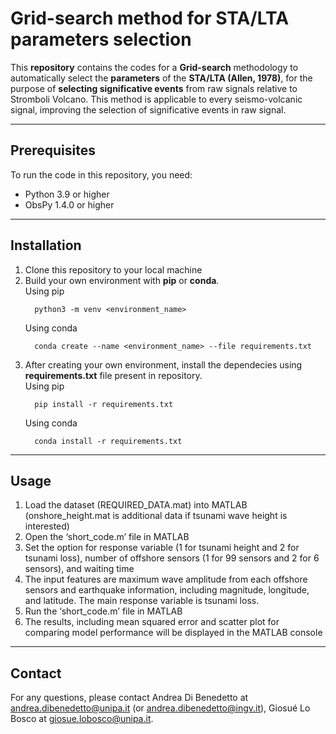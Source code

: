 # Grid-search method for STA/LTA parameters selection
This **repository** contains the codes for a **Grid-search** methodology to automatically select the **parameters** of the **STA/LTA (Allen, 1978)**, for the purpose of **selecting significative events** from raw signals relative to Stromboli Volcano. This method is applicable to every seismo-volcanic signal, improving the selection of significative events in raw signal.

--------------
## Prerequisites
To run the code in this repository, you need:

*	Python 3.9 or higher
*	ObsPy 1.4.0 or higher

--------------

## Installation
1.	Clone this repository to your local machine
2.	Build your own environment with **pip** or **conda**. <br>
    Using pip
    ```
      python3 -m venv <environment_name>
    ```
    Using conda
    ```
      conda create --name <environment_name> --file requirements.txt
    ```
3. After creating your own environment, install the dependecies using **requirements.txt** file present in repository. <br>
    Using pip
    ```
      pip install -r requirements.txt
    ```
    Using conda
    ```
      conda install -r requirements.txt
    ```
--------------

## Usage
1.	Load the dataset (REQUIRED_DATA.mat) into MATLAB (onshore_height.mat is additional data if tsunami wave height is interested)
2.	Open the ‘short_code.m’ file in MATLAB
3.	Set the option for response variable (1 for tsunami height and 2 for tsunami loss), number of offshore sensors (1 for 99 sensors and 2 for 6 sensors), and waiting time
4.	The input features are maximum wave amplitude from each offshore sensors and earthquake information, including magnitude, longitude, and latitude. The main response variable is tsunami loss.
5.	Run the ‘short_code.m’ file in MATLAB
6.	The results, including mean squared error and scatter plot for comparing model performance will be displayed in the MATLAB console

--------------

## Contact
For any questions, please contact Andrea Di Benedetto at andrea.dibenedetto@unipa.it (or andrea.dibenedetto@ingv.it), Giosué Lo Bosco at giosue.lobosco@unipa.it.
